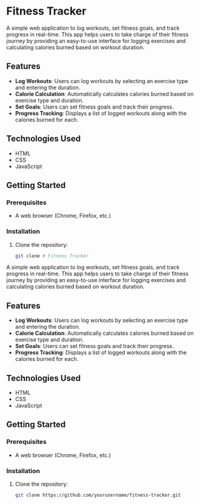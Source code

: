 # Fitness Tracker

A simple web application to log workouts, set fitness goals, and track progress in real-time. This app helps users to take charge of their fitness journey by providing an easy-to-use interface for logging exercises and calculating calories burned based on workout duration.

## Features

- **Log Workouts**: Users can log workouts by selecting an exercise type and entering the duration.
- **Calorie Calculation**: Automatically calculates calories burned based on exercise type and duration.
- **Set Goals**: Users can set fitness goals and track their progress.
- **Progress Tracking**: Displays a list of logged workouts along with the calories burned for each.

## Technologies Used

- HTML
- CSS
- JavaScript

## Getting Started

### Prerequisites

- A web browser (Chrome, Firefox, etc.)

### Installation

1. Clone the repository:
   ```bash
   git clone # Fitness Tracker

A simple web application to log workouts, set fitness goals, and track progress in real-time. This app helps users to take charge of their fitness journey by providing an easy-to-use interface for logging exercises and calculating calories burned based on workout duration.

## Features

- **Log Workouts**: Users can log workouts by selecting an exercise type and entering the duration.
- **Calorie Calculation**: Automatically calculates calories burned based on exercise type and duration.
- **Set Goals**: Users can set fitness goals and track their progress.
- **Progress Tracking**: Displays a list of logged workouts along with the calories burned for each.

## Technologies Used

- HTML
- CSS
- JavaScript

## Getting Started

### Prerequisites

- A web browser (Chrome, Firefox, etc.)

### Installation

1. Clone the repository:
   ```bash
   git clone https://github.com/yourusername/fitness-tracker.git
